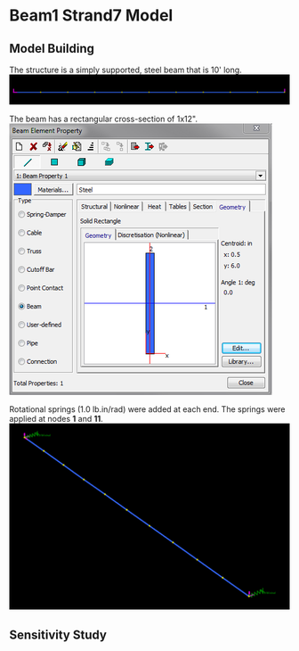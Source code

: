 # Beam1 Strand7 Model


## Model Building
The structure is a simply supported, steel beam that is 10' long.
![elevation](elevation.png)

The beam has a rectangular cross-section of 1x12".
![cross-section](cross-section.png)

Rotational springs (1.0 lb.in/rad) were added at each end. The springs were applied at nodes **1** and **11**.
![rotational springs](rotational-springs.png)


## Sensitivity Study
